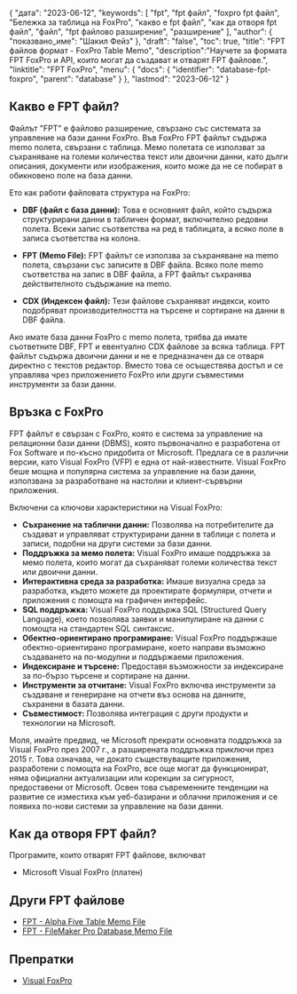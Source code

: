 {
"дата": "2023-06-12",
  "keywords": [
"fpt",
"fpt файл",
"foxpro fpt файл",
"Бележка за таблица на FoxPro",
"какво е fpt файл",
"как да отворя fpt файл",
"файл",
"fpt файлово разширение",
"разширение"
],
  "author": {
"показвано_име": "Шакил Фейз"
},
"draft": "false",
"toc": true,
"title": "FPT файлов формат - FoxPro Table Memo",
  "description":"Научете за формата FPT FoxPro и API, които могат да създават и отварят FPT файлове.",
"linktitle": "FPT FoxPro",
  "menu": {
    "docs": {
      "identifier": "database-fpt-foxpro",
      "parent": "database"
}
},
"lastmod": "2023-06-12"
}

## Какво е FPT файл?

Файлът "FPT" е файлово разширение, свързано със системата за управление на бази данни FoxPro. Във FoxPro FPT файлът съдържа memo полета, свързани с таблица. Мемо полетата се използват за съхраняване на големи количества текст или двоични данни, като дълги описания, документи или изображения, които може да не се побират в обикновено поле на база данни.

Ето как работи файловата структура на FoxPro:

- **DBF (файл с база данни):** Това е основният файл, който съдържа структурирани данни в табличен формат, включително редовни полета. Всеки запис съответства на ред в таблицата, а всяко поле в записа съответства на колона.

- **FPT (Memo File):** FPT файлът се използва за съхраняване на memo полета, свързани със записите в DBF файла. Всяко поле memo съответства на запис в DBF файла, а FPT файлът съхранява действителното съдържание на memo.

- **CDX (Индексен файл):** Тези файлове съхраняват индекси, които подобряват производителността на търсене и сортиране на данни в DBF файла.

Ако имате база данни FoxPro с memo полета, трябва да имате съответните DBF, FPT и евентуално CDX файлове за всяка таблица. FPT файлът съдържа двоични данни и не е предназначен да се отваря директно с текстов редактор. Вместо това се осъществява достъп и се управлява чрез приложението FoxPro или други съвместими инструменти за бази данни.

## Връзка с FoxPro

FPT файлът е свързан с FoxPro, която е система за управление на релационни бази данни (DBMS), която първоначално е разработена от Fox Software и по-късно придобита от Microsoft. Предлага се в различни версии, като Visual FoxPro (VFP) е една от най-известните. Visual FoxPro беше мощна и популярна система за управление на бази данни, използвана за разработване на настолни и клиент-сървърни приложения.

Включени са ключови характеристики на Visual FoxPro:

- **Съхранение на таблични данни:** Позволява на потребителите да създават и управляват структурирани данни в таблици с полета и записи, подобни на други системи за бази данни.
- **Поддръжка за мемо полета:** Visual FoxPro имаше поддръжка за мемо полета, които могат да съхраняват големи количества текст или двоични данни.
- **Интерактивна среда за разработка:** Имаше визуална среда за разработка, където можете да проектирате формуляри, отчети и приложения с помощта на графичен интерфейс.
- **SQL поддръжка:** Visual FoxPro поддържа SQL (Structured Query Language), което позволява заявки и манипулиране на данни с помощта на стандартен SQL синтаксис.
- **Обектно-ориентирано програмиране:** Visual FoxPro поддържаше обектно-ориентирано програмиране, което направи възможно създаването на по-модулни и поддържаеми приложения.
- **Индексиране и търсене:** Предоставя възможности за индексиране за по-бързо търсене и сортиране на данни.
- **Инструменти за отчитане:** Visual FoxPro включва инструменти за създаване и генериране на отчети въз основа на данните, съхранени в базата данни.
- **Съвместимост:** Позволява интеграция с други продукти и технологии на Microsoft.

Моля, имайте предвид, че Microsoft прекрати основната поддръжка за Visual FoxPro през 2007 г., а разширената поддръжка приключи през 2015 г. Това означава, че докато съществуващите приложения, разработени с помощта на FoxPro, все още могат да функционират, няма официални актуализации или корекции за сигурност, предоставени от Microsoft. Освен това съвременните тенденции на развитие се изместиха към уеб-базирани и облачни приложения и се появиха по-нови системи за управление на бази данни.

## Как да отворя FPT файл?

Програмите, които отварят FPT файлове, включват

- Microsoft Visual FoxPro (платен)

## Други FPT файлове

- [FPT - Alpha Five Table Memo File](/bg/database/fpt-alphafive/)
- [FPT - FileMaker Pro Database Memo File](/bg/database/fpt/)

## Препратки
* [Visual FoxPro](https://en.wikipedia.org/wiki/Visual_FoxPro)

